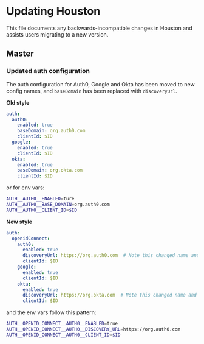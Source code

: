 # Updating Houston

This file documents any backwards-incompatible changes in Houston and
assists users migrating to a new version.

## Master

### Updated auth configuration

The auth configuration for Auth0, Google and Okta has been moved to new config
names, and `baseDomain` has been replaced with `discoveryUrl`.

**Old style**

```yaml
auth:
  auth0:
    enabled: true
    baseDomain: org.auth0.com
    clientId: $ID
  google:
    enabled: true
    clientId: $ID
  okta:
    enabled: true
    baseDomain: org.okta.com
    clientId: $ID
```

or for env vars:

```sh
AUTH__AUTH0__ENABLED=ture
AUTH__AUTH0__BASE_DOMAIN=org.auth0.com
AUTH__AUTH0__CLIENT_ID=$ID
```

**New style**

```yaml
auth:
  openidConnect:
    auth0:
      enabled: true
      discoveryUrl: https://org.auth0.com  # Note this changed name and is now a url
      clientId: $ID
    google:
      enabled: true
      clientId: $ID
    okta:
      enabled: true
      discoveryUrl: https://org.okta.com  # Note this changed name and is now a url
      clientId: $ID
```

and the env vars follow this pattern:

```sh
AUTH__OPENID_CONNECT__AUTH0__ENABLED=true
AUTH__OPENID_CONNECT__AUTH0__DISCOVERY_URL=https://org.auth0.com
AUTH__OPENID_CONNECT__AUTH0__CLIENT_ID=$ID
```
